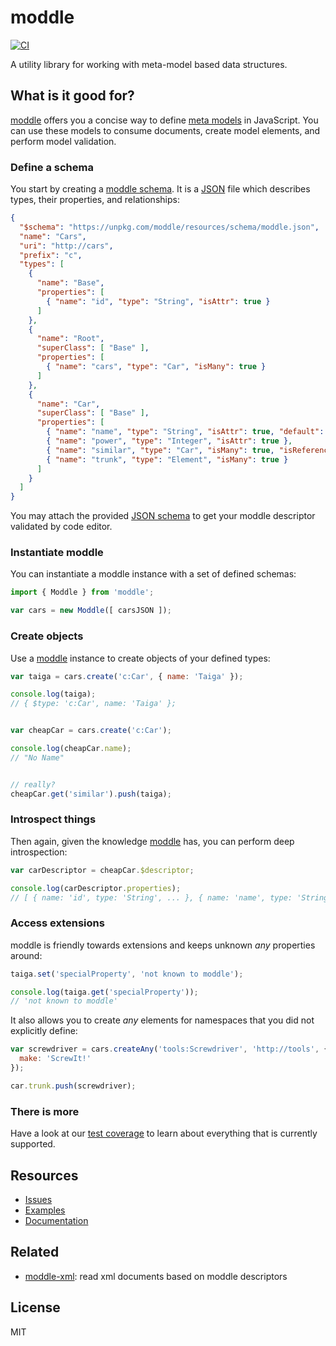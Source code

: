# moddle

[![CI](https://github.com/bpmn-io/moddle/workflows/CI/badge.svg)](https://github.com/bpmn-io/moddle/actions?query=workflow%3ACI)

A utility library for working with meta-model based data structures.


## What is it good for?

[moddle](https://github.com/bpmn-io/moddle) offers you a concise way to define [meta models](https://en.wikipedia.org/wiki/Metamodeling) in JavaScript. You can use these models to consume documents, create model elements, and perform model validation.


### Define a schema

You start by creating a [moddle schema](./docs/descriptor.md). It is a [JSON](http://json.org/) file which describes types, their properties, and relationships:

```json
{
  "$schema": "https://unpkg.com/moddle/resources/schema/moddle.json",
  "name": "Cars",
  "uri": "http://cars",
  "prefix": "c",
  "types": [
    {
      "name": "Base",
      "properties": [
        { "name": "id", "type": "String", "isAttr": true }
      ]
    },
    {
      "name": "Root",
      "superClass": [ "Base" ],
      "properties": [
        { "name": "cars", "type": "Car", "isMany": true }
      ]
    },
    {
      "name": "Car",
      "superClass": [ "Base" ],
      "properties": [
        { "name": "name", "type": "String", "isAttr": true, "default": "No Name" },
        { "name": "power", "type": "Integer", "isAttr": true },
        { "name": "similar", "type": "Car", "isMany": true, "isReference": true },
        { "name": "trunk", "type": "Element", "isMany": true }
      ]
    }
  ]
}
```

You may attach the provided [JSON schema](./resources/schema/moddle.json) to get your moddle descriptor validated by code editor.


### Instantiate moddle

You can instantiate a moddle instance with a set of defined schemas:

```javascript
import { Moddle } from 'moddle';

var cars = new Moddle([ carsJSON ]);
```


### Create objects

Use a [moddle](https://github.com/bpmn-io/moddle) instance to create objects of your defined types:

```javascript
var taiga = cars.create('c:Car', { name: 'Taiga' });

console.log(taiga);
// { $type: 'c:Car', name: 'Taiga' };


var cheapCar = cars.create('c:Car');

console.log(cheapCar.name);
// "No Name"


// really?
cheapCar.get('similar').push(taiga);
```


### Introspect things

Then again, given the knowledge [moddle](https://github.com/bpmn-io/moddle) has, you can perform deep introspection:

```javascript
var carDescriptor = cheapCar.$descriptor;

console.log(carDescriptor.properties);
// [ { name: 'id', type: 'String', ... }, { name: 'name', type: 'String', ...} ... ]
```


### Access extensions

moddle is friendly towards extensions and keeps unknown _any_ properties around:

```javascript
taiga.set('specialProperty', 'not known to moddle');

console.log(taiga.get('specialProperty'));
// 'not known to moddle'
```

It also allows you to create _any_ elements for namespaces that you did not explicitly define:

```javascript
var screwdriver = cars.createAny('tools:Screwdriver', 'http://tools', {
  make: 'ScrewIt!'
});

car.trunk.push(screwdriver);
```


### There is more

Have a look at our [test coverage](https://github.com/bpmn-io/moddle/blob/master/test/spec) to learn about everything that is currently supported.


## Resources

* [Issues](https://github.com/bpmn-io/moddle/issues)
* [Examples](https://github.com/bpmn-io/moddle/tree/master/test/fixtures/model)
* [Documentation](https://github.com/bpmn-io/moddle/tree/master/docs)


## Related

* [moddle-xml](https://github.com/bpmn-io/moddle-xml): read xml documents based on moddle descriptors


## License

MIT
